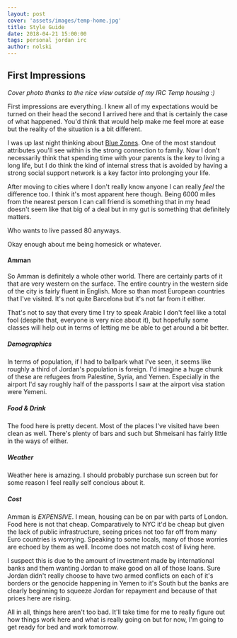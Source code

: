 ```yaml
---
layout: post
cover: 'assets/images/temp-home.jpg'
title: Style Guide
date: 2018-04-21 15:00:00
tags: personal jordan irc 
author: nolski
---
```


## First Impressions

_Cover photo thanks to the nice view outside of my IRC Temp housing :)_

First impressions are everything. I knew all of my expectations would be turned
on their head the second I arrived here and that is certainly the case of what
happened. You'd think that would help make me feel more at ease but the reality
of the situation is a bit different. 

I was up last night thinking about [Blue Zones](https://en.wikipedia.org/wiki/Blue_Zone). 
One of the most standout attributes you'll see within is the strong connection
to family. Now I don't necessarily think that spending time with your parents
is the key to living a long life, but I do think the kind of internal stress
that is avoided by having a strong social support network is a key factor into
prolonging your life. 

After moving to cities where I don't really know anyone I can really _feel_ the
difference too. I think it's most apparent here though. Being 6000 miles from
the nearest person I can call friend is something that in my head doesn't seem
like that big of a deal but in my gut is something that definitely matters.

Who wants to live passed 80 anyways.

Okay enough about me being homesick or whatever. 

#### Amman

So Amman is definitely a whole other world. There are certainly parts of it
that are very western on the surface. The entire country in the western side of
the city is fairly fluent in English. More so than most European countries that
I've visited. It's not quite Barcelona but it's not far from it either.

That's not to say that every time I try to speak Arabic I don't feel like a
total fool (despite that, everyone is very nice about it), but hopefully some
classes will help out in terms of letting me be able to get around a bit
better.

##### Demographics

In terms of population, if I had to ballpark what I've seen, it seems like
roughly a third of Jordan's population is foreign. I'd imagine a huge chunk of
these are refugees from Palestine, Syria, and Yemen. Especially in the airport
I'd say roughly half of the passports I saw at the airport visa station were
Yemeni.

##### Food & Drink

The food here is pretty decent. Most of the places I've visited have been clean
as well. There's plenty of bars and such but Shmeisani has fairly little in the
ways of either.

##### Weather

Weather here is amazing. I should probably purchase sun screen but for some
reason I feel really self concious about it. 

##### Cost

Amman is _EXPENSIVE_. I mean, housing can be on par with parts of London. Food
here is not that cheap. Comparatively to NYC it'd be cheap but given the lack
of public infrastructure, seeing prices not too far off from many Euro
countries is worrying. Speaking to some locals, many of those worries are
echoed by them as well. Income does not match cost of living here.

I suspect this is due to the amount of investment made by international banks
and them wanting Jordan to make good on all of those loans. Sure Jordan didn't
really choose to have two armed conflicts on each of it's borders or the
genocide happening in Yemen to it's South but the banks are clearly beginning
to squeeze Jordan for repayment and because of that prices here are rising.

All in all, things here aren't too bad. It'll take time for me to really
figure out how things work here and what is really going on but for now, I'm
going to get ready for bed and work tomorrow.

